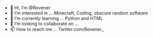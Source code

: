 - 👋 Hi, I’m @Rovener
- 👀 I’m interested in ... Minecraft, Coding, obscure random software
- 🌱 I’m currently learning ... Python and HTML
- 💞️ I’m looking to collaborate on ...
- 📫 How to reach me ... Twitter.com/Rovener_

<!---
Rovener/Rovener is a ✨ special ✨ repository because its `README.md` (this file) appears on your GitHub profile.
You can click the Preview link to take a look at your changes.
--->
